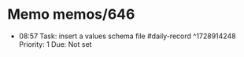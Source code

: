 # Memo memos/646
- 08:57 Task: insert a values schema file #daily-record ^1728914248
Priority: 1
Due: Not set